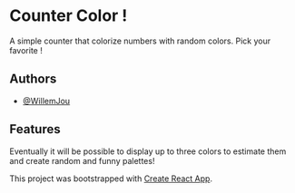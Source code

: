 # Counter Color !

A simple counter that colorize numbers with random colors. Pick your favorite !

## Authors

- [@WillemJou](https://www.github.com/WillemJou)

## Features

Eventually it will be possible to display up to three colors to estimate them and create random and funny palettes!

This project was bootstrapped with [Create React App](https://github.com/facebook/create-react-app).
